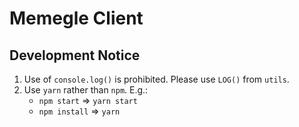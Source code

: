 # Memegle Client

## Development Notice
1. Use of `console.log()` is prohibited. Please use `LOG()` from `utils`.
2. Use `yarn` rather than `npm`. E.g.:
    * `npm start` => `yarn start` 
    * `npm install` => `yarn`
